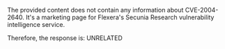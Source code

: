 The provided content does not contain any information about CVE-2004-2640. It's a marketing page for Flexera's Secunia Research vulnerability intelligence service.

Therefore, the response is: UNRELATED